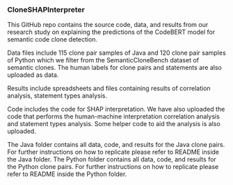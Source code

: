 ### CloneSHAPInterpreter


This GitHub repo contains the source code, data, and results from our research study on explaining the predictions of the CodeBERT model for semantic code clone detection.

Data files include 115 clone pair samples of Java and 120 clone pair samples of Python which we filter from the SemanticCloneBench dataset of semantic clones. The human labels for clone pairs and statements are also uploaded as data.

Results include spreadsheets and files containing results of correlation analysis, statement types analysis.

Code includes the code for SHAP interpretation. We have also uploaded the code that performs the human-machine interpretation correlation analysis and statement types analysis. Some helper code to aid the analysis is also uploaded.

The Java folder contains all data, code, and results for the Java clone pairs. For further instructions on how to replicate please refer to README inside the Java folder.
The Python folder contains all data, code, and results for the Python clone pairs. For further instructions on how to replicate please refer to README inside the Python folder.
